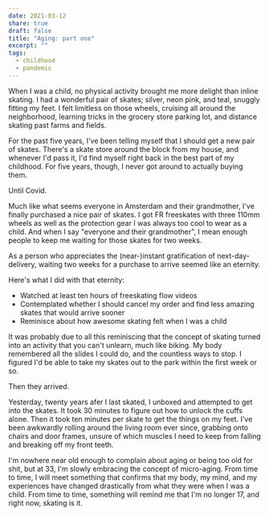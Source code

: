 ```yaml
---
date: 2021-03-12
share: true
draft: false
title: "Aging: part one"
excerpt: ""
tags:
  - childhood
  - pandemic
---
```


When I was a child, no physical activity brought me more delight than inline skating. I had a wonderful pair of skates; silver, neon pink, and teal, snuggly fitting my feet. I felt limitless on those wheels, cruising all around the neighborhood, learning tricks in the grocery store parking lot, and distance skating past farms and fields.

For the past five years, I've been telling myself that I should get a new pair of skates. There's a skate store around the block from my house, and whenever I'd pass it, I'd find myself right back in the best part of my childhood. For five years, though, I never got around to actually buying them.

Until Covid.

Much like what seems everyone in Amsterdam and their grandmother, I've finally purchased a nice pair of skates. I got FR freeskates with three 110mm wheels as well as the protection gear I was always too cool to wear as a child. And when I say "everyone and their grandmother", I mean enough people to keep me waiting for those skates for two weeks.

As a person who appreciates the (near-)instant gratification of next-day-delivery, waiting two weeks for a purchase to arrive seemed like an eternity.

Here's what I did with that eternity:
- Watched at least ten hours of freeskating flow videos
- Contemplated whether I should cancel my order and find less amazing skates that would arrive sooner
- Reminisce about how awesome skating felt when I was a child

It was probably due to all this reminiscing that the concept of skating turned into an activity that you can't unlearn, much like biking. My body remembered all the slides I could do, and the countless ways to stop. I figured I'd be able to take my skates out to the park within the first week or so.

Then they arrived.

Yesterday, twenty years afer I last skated, I unboxed and attempted to get into the skates. It took 30 minutes to figure out how to unlock the cuffs alone. Then it took ten minutes per skate to get the things on my feet. I've been awkwardly rolling around the living room ever since, grabbing onto chairs and door frames, unsure of which muscles I need to keep from falling and breaking off my front teeth.

I'm nowhere near old enough to complain about aging or being too old for shit, but at 33, I'm slowly embracing the concept of micro-aging. From time to time, I will meet something that confirms that my body, my mind, and my experiences have changed drastically from what they were when I was a child. From time to time, something will remind me that I'm no longer 17, and right now, skating is it.
